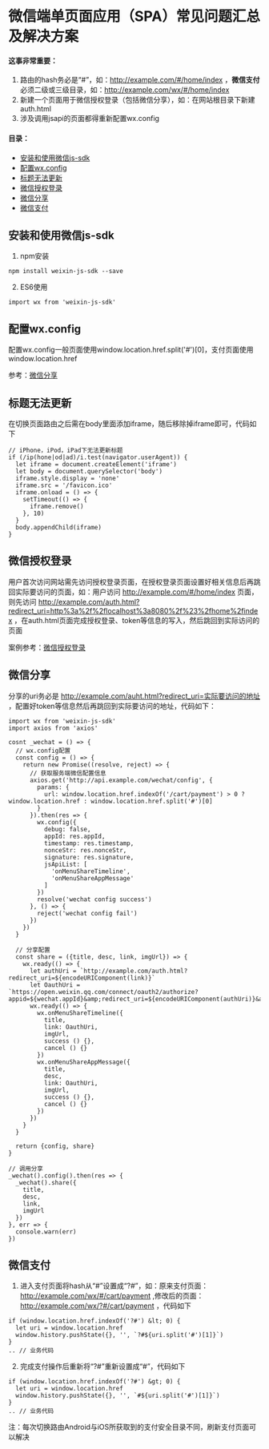 # 微信端单页面应用（SPA）常见问题汇总及解决方案
#### 这事非常重要：
1. 路由的hash务必是“#”，如：http://example.com/#/home/index ，**微信支付**必须二级或三级目录，如：http://example.com/wx/#/home/index
2. 新建一个页面用于微信授权登录（包括微信分享），如：在网站根目录下新建auth.html
3. 涉及调用jsapi的页面都得重新配置wx.config

#### 目录：
- [安装和使用微信js-sdk](#安装和使用微信js-sdk)
- [配置wx.config](#配置wx.config)
- [标题无法更新](#标题无法更新)
- [微信授权登录](#微信授权登录)
- [微信分享](#微信分享)
- [微信支付](#微信支付)

## 安装和使用微信js-sdk
1. npm安装
```
npm install weixin-js-sdk --save
```
2. ES6使用
```
import wx from 'weixin-js-sdk'
```

## 配置wx.config
配置wx.config一般页面使用window.location.href.split('#')[0]，支付页面使用window.location.href

参考：[微信分享](#微信分享)

## 标题无法更新
在切换页面路由之后需在body里面添加iframe，随后移除掉iframe即可，代码如下
```
// iPhone，iPod，iPad下无法更新标题
if (/ip(hone|od|ad)/i.test(navigator.userAgent)) {
  let iframe = document.createElement('iframe')
  let body = document.querySelector('body')
  iframe.style.display = 'none'
  iframe.src = '/favicon.ico'
  iframe.onload = () => {
    setTimeout(() => {
      iframe.remove()
    }, 10)
  }
  body.appendChild(iframe)
}
```

## 微信授权登录
用户首次访问网站需先访问授权登录页面，在授权登录页面设置好相关信息后再跳回实际要访问的页面，如：用户访问 http://example.com/#/home/index 页面，则先访问 http://example.com/auth.html?redirect_uri=http%3a%2f%2flocalhost%3a8080%2f%23%2fhome%2findex ，在auth.html页面完成授权登录、token等信息的写入，然后跳回到实际访问的页面

案例参考：[微信授权登录](https://github.com/Chooin/wechat-spa/blob/master/examples/auth)

## 微信分享
分享的uri务必是 http://example.com/auht.html?redirect_uri=实际要访问的地址 ，配置好token等信息然后再跳回到实际要访问的地址，代码如下：
```
import wx from 'weixin-js-sdk'
import axios from 'axios'

cosnt _wechat = () => {
  // wx.config配置
  const config = () => {
    return new Promise((resolve, reject) => {
      // 获取服务端微信配置信息
      axios.get('http://api.example.com/wechat/config', {
        params: {
          url: window.location.href.indexOf('/cart/payment') > 0 ? window.location.href : window.location.href.split('#')[0]
        }
      }).then(res => {
        wx.config({
          debug: false,
          appId: res.appId,
          timestamp: res.timestamp,
          nonceStr: res.nonceStr,
          signature: res.signature,
          jsApiList: [
            'onMenuShareTimeline',
            'onMenuShareAppMessage'
          ]
        })
        resolve('wechat config success')
      }, () => {
        reject('wechat config fail')
      })
    })
  }

  // 分享配置
  const share = ({title, desc, link, imgUrl}) => {
    wx.ready(() => {
      let authUri = `http://example.com/auth.html?redirect_uri=${encodeURIComponent(link)}`
      let OauthUri = `https://open.weixin.qq.com/connect/oauth2/authorize?appid=${wechat.appId}&amp;redirect_uri=${encodeURIComponent(authUri)}&amp;response_type=code&amp;scope=snsapi_base#wechat_redirect`
      wx.ready(() => {
        wx.onMenuShareTimeline({
          title,
          link: OauthUri,
          imgUrl,
          success () {},
          cancel () {}
        })
        wx.onMenuShareAppMessage({
          title,
          desc,
          link: OauthUri,
          imgUrl,
          success () {},
          cancel () {}
        })
      })
    }
  }

  return {config, share}
}

// 调用分享
_wechat().config().then(res => {
  _wechat().share({
    title,
    desc,
    link,
    imgUrl
  })
}, err => {
  console.warn(err)
})
```

## 微信支付
1. 进入支付页面将hash从“#”设置成“?#”，如：原来支付页面：http://example.com/wx/#/cart/payment ,修改后的页面：http://example.com/wx/?#/cart/payment ，代码如下
```
if (window.location.href.indexOf('?#') &lt; 0) {
  let uri = window.location.href
  window.history.pushState({}, '', `?#${uri.split('#')[1]}`)
}
.. // 业务代码
```
2. 完成支付操作后重新将“?#”重新设置成“#”，代码如下
```
if (window.location.href.indexOf('?#') &gt; 0) {
  let uri = window.location.href
  window.history.pushState({}, '', `#${uri.split('#')[1]}`)
}
.. // 业务代码
```

注：每次切换路由Android与iOS所获取到的支付安全目录不同，刷新支付页面可以解决